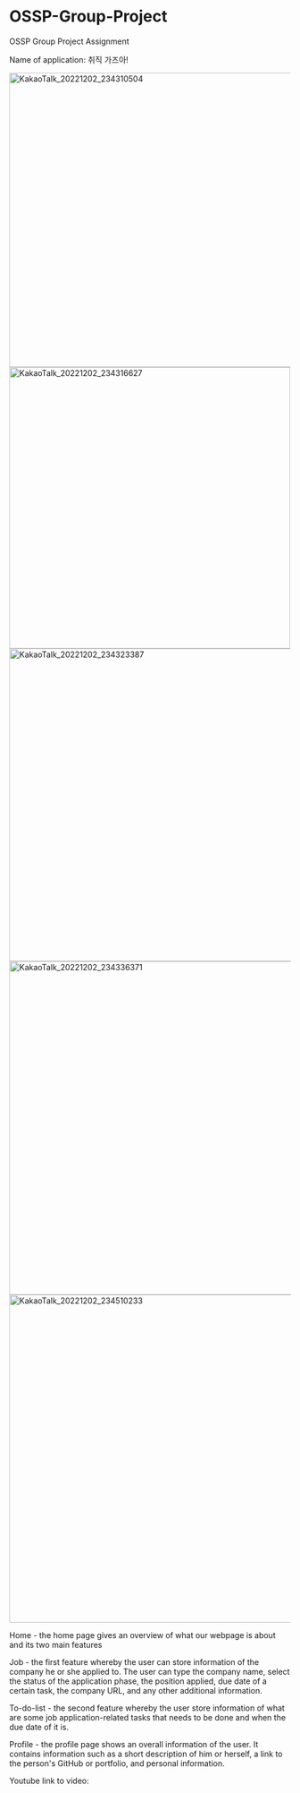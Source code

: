 # OSSP-Group-Project
OSSP Group Project Assignment

Name of application: 취직 가즈아!

<img width="526" alt="KakaoTalk_20221202_234310504" src="https://user-images.githubusercontent.com/91307768/205318649-19d85d74-d606-4ceb-9772-0232ad2ec369.png">
<img width="503" alt="KakaoTalk_20221202_234316627" src="https://user-images.githubusercontent.com/91307768/205318699-75987dcf-dbb4-4a39-9c6a-0aef762af8ab.png">
<img width="559" alt="KakaoTalk_20221202_234323387" src="https://user-images.githubusercontent.com/91307768/205318734-4a481d3c-840c-4862-b399-9e018fa87dfb.png">
<img width="596" alt="KakaoTalk_20221202_234336371" src="https://user-images.githubusercontent.com/91307768/205318767-e850f103-57e0-4dc4-a9a8-cdf7d287dc78.png">
<img width="586" alt="KakaoTalk_20221202_234510233" src="https://user-images.githubusercontent.com/91307768/205319229-98aa6581-fdf8-41f7-a6fd-7700a121260b.png">

Home - the home page gives an overview of what our webpage is about and its two main features

Job - the first feature whereby the user can store information of the company he or she applied to. The user can type the company name, select the status of the application phase, the position applied, due date of a certain task, the company URL, and any other additional information.

To-do-list - the second feature whereby the user store information of what are some job application-related tasks that needs to be done and when the due date of it is.

Profile - the profile page shows an overall information of the user. It contains information such as a short description of him or herself, a link to the person's GitHub or portfolio, and personal information.

Youtube link to video: 

